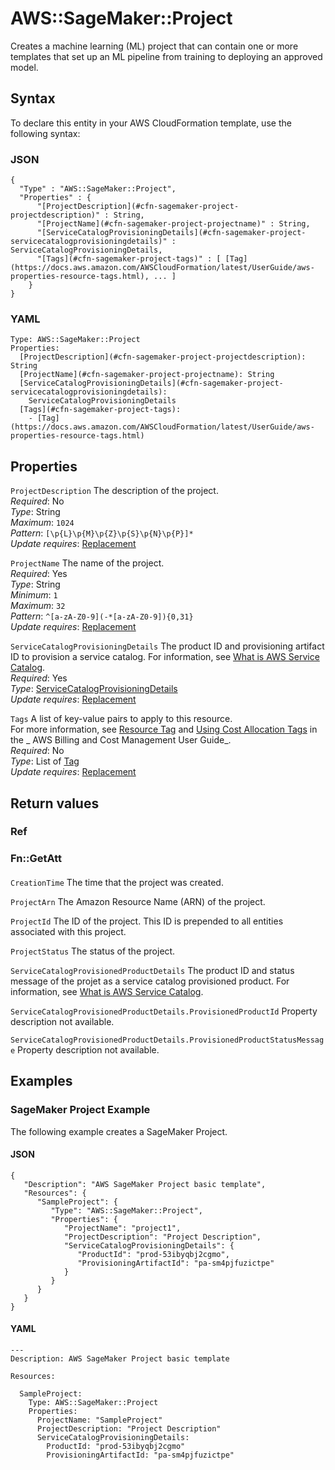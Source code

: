 # AWS::SageMaker::Project<a name="aws-resource-sagemaker-project"></a>

Creates a machine learning \(ML\) project that can contain one or more templates that set up an ML pipeline from training to deploying an approved model\.

## Syntax<a name="aws-resource-sagemaker-project-syntax"></a>

To declare this entity in your AWS CloudFormation template, use the following syntax:

### JSON<a name="aws-resource-sagemaker-project-syntax.json"></a>

```
{
  "Type" : "AWS::SageMaker::Project",
  "Properties" : {
      "[ProjectDescription](#cfn-sagemaker-project-projectdescription)" : String,
      "[ProjectName](#cfn-sagemaker-project-projectname)" : String,
      "[ServiceCatalogProvisioningDetails](#cfn-sagemaker-project-servicecatalogprovisioningdetails)" : ServiceCatalogProvisioningDetails,
      "[Tags](#cfn-sagemaker-project-tags)" : [ [Tag](https://docs.aws.amazon.com/AWSCloudFormation/latest/UserGuide/aws-properties-resource-tags.html), ... ]
    }
}
```

### YAML<a name="aws-resource-sagemaker-project-syntax.yaml"></a>

```
Type: AWS::SageMaker::Project
Properties:
  [ProjectDescription](#cfn-sagemaker-project-projectdescription): String
  [ProjectName](#cfn-sagemaker-project-projectname): String
  [ServiceCatalogProvisioningDetails](#cfn-sagemaker-project-servicecatalogprovisioningdetails):
    ServiceCatalogProvisioningDetails
  [Tags](#cfn-sagemaker-project-tags):
    - [Tag](https://docs.aws.amazon.com/AWSCloudFormation/latest/UserGuide/aws-properties-resource-tags.html)
```

## Properties<a name="aws-resource-sagemaker-project-properties"></a>

`ProjectDescription` <a name="cfn-sagemaker-project-projectdescription"></a>
The description of the project\.  
_Required_: No  
_Type_: String  
_Maximum_: `1024`  
_Pattern_: `[\p{L}\p{M}\p{Z}\p{S}\p{N}\p{P}]*`  
_Update requires_: [Replacement](https://docs.aws.amazon.com/AWSCloudFormation/latest/UserGuide/using-cfn-updating-stacks-update-behaviors.html#update-replacement)

`ProjectName` <a name="cfn-sagemaker-project-projectname"></a>
The name of the project\.  
_Required_: Yes  
_Type_: String  
_Minimum_: `1`  
_Maximum_: `32`  
_Pattern_: `^[a-zA-Z0-9](-*[a-zA-Z0-9]){0,31}`  
_Update requires_: [Replacement](https://docs.aws.amazon.com/AWSCloudFormation/latest/UserGuide/using-cfn-updating-stacks-update-behaviors.html#update-replacement)

`ServiceCatalogProvisioningDetails` <a name="cfn-sagemaker-project-servicecatalogprovisioningdetails"></a>
The product ID and provisioning artifact ID to provision a service catalog\. For information, see [What is AWS Service Catalog](https://docs.aws.amazon.com/servicecatalog/latest/adminguide/introduction.html)\.  
_Required_: Yes  
_Type_: [ServiceCatalogProvisioningDetails](aws-properties-sagemaker-project-servicecatalogprovisioningdetails.md)  
_Update requires_: [Replacement](https://docs.aws.amazon.com/AWSCloudFormation/latest/UserGuide/using-cfn-updating-stacks-update-behaviors.html#update-replacement)

`Tags` <a name="cfn-sagemaker-project-tags"></a>
A list of key\-value pairs to apply to this resource\.  
For more information, see [Resource Tag](https://docs.aws.amazon.com/AWSCloudFormation/latest/UserGuide/aws-properties-resource-tags.html) and [Using Cost Allocation Tags](https://docs.aws.amazon.com/awsaccountbilling/latest/aboutv2/cost-alloc-tags.html#allocation-what) in the _ AWS Billing and Cost Management User Guide_\.  
_Required_: No  
_Type_: List of [Tag](https://docs.aws.amazon.com/AWSCloudFormation/latest/UserGuide/aws-properties-resource-tags.html)  
_Update requires_: [Replacement](https://docs.aws.amazon.com/AWSCloudFormation/latest/UserGuide/using-cfn-updating-stacks-update-behaviors.html#update-replacement)

## Return values<a name="aws-resource-sagemaker-project-return-values"></a>

### Ref<a name="aws-resource-sagemaker-project-return-values-ref"></a>

### Fn::GetAtt<a name="aws-resource-sagemaker-project-return-values-fn--getatt"></a>

#### <a name="aws-resource-sagemaker-project-return-values-fn--getatt-fn--getatt"></a>

`CreationTime` <a name="CreationTime-fn::getatt"></a>
The time that the project was created\.

`ProjectArn` <a name="ProjectArn-fn::getatt"></a>
The Amazon Resource Name \(ARN\) of the project\.

`ProjectId` <a name="ProjectId-fn::getatt"></a>
The ID of the project\. This ID is prepended to all entities associated with this project\.

`ProjectStatus` <a name="ProjectStatus-fn::getatt"></a>
The status of the project\.

`ServiceCatalogProvisionedProductDetails` <a name="ServiceCatalogProvisionedProductDetails-fn::getatt"></a>
The product ID and status message of the projet as a service catalog provisioned product\. For information, see [What is AWS Service Catalog](https://docs.aws.amazon.com/servicecatalog/latest/adminguide/introduction.html)\.

`ServiceCatalogProvisionedProductDetails.ProvisionedProductId` <a name="ServiceCatalogProvisionedProductDetails.ProvisionedProductId-fn::getatt"></a>
Property description not available\.

`ServiceCatalogProvisionedProductDetails.ProvisionedProductStatusMessage` <a name="ServiceCatalogProvisionedProductDetails.ProvisionedProductStatusMessage-fn::getatt"></a>
Property description not available\.

## Examples<a name="aws-resource-sagemaker-project--examples"></a>

### SageMaker Project Example<a name="aws-resource-sagemaker-project--examples--SageMaker_Project_Example"></a>

The following example creates a SageMaker Project\.

#### JSON<a name="aws-resource-sagemaker-project--examples--SageMaker_Project_Example--json"></a>

```
{
   "Description": "AWS SageMaker Project basic template",
   "Resources": {
      "SampleProject": {
         "Type": "AWS::SageMaker::Project",
         "Properties": {
            "ProjectName": "project1",
            "ProjectDescription": "Project Description",
            "ServiceCatalogProvisioningDetails": {
               "ProductId": "prod-53ibyqbj2cgmo",
               "ProvisioningArtifactId": "pa-sm4pjfuzictpe"
            }
         }
      }
   }
}
```

#### YAML<a name="aws-resource-sagemaker-project--examples--SageMaker_Project_Example--yaml"></a>

```
---
Description: AWS SageMaker Project basic template

Resources:

  SampleProject:
    Type: AWS::SageMaker::Project
    Properties:
      ProjectName: "SampleProject"
      ProjectDescription: "Project Description"
      ServiceCatalogProvisioningDetails:
        ProductId: "prod-53ibyqbj2cgmo"
        ProvisioningArtifactId: "pa-sm4pjfuzictpe"
```
